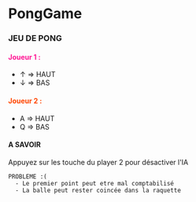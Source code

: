 # PongGame

<h3> JEU DE PONG </h3>
    <h4 style="color: #FF1493;"> Joueur 1 : </h4>
    <ul>
        <li> &uarr; => HAUT </li>
        <li> &darr; => BAS </li>
    </ul>
    <h4 style="color: #FF4500;"> Joueur 2 : </h4>
    <ul>
        <li> A => HAUT</li>
        <li> Q => BAS </li>
    </ul>
    <h4> A SAVOIR</h4>
    <p> Appuyez sur les touche du player 2 pour désactiver l'IA</p>
    
    PROBLEME :(
      - Le premier point peut etre mal comptabilisé
      - La balle peut rester coincée dans la raquette
